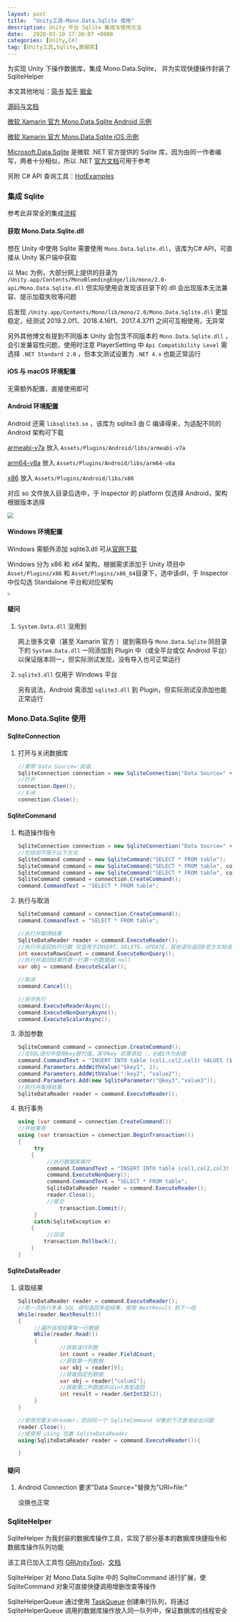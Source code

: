 ```yaml
---
layout: post
title:  "Unity工具—Mono.Data.Sqlite 使用"
description: Unity 平台 Sqlite 集成与使用方法
date:   2020-03-10 17:30:07 +0800
categories: [Unity,C#]
tag: [Unity工具,Sqlite,数据库]
---
```


为实现 Unity 下操作数据库，集成 Mono.Data.Sqlite， 并为实现快捷操作封装了 SqliteHelper  

本文其他地址：[简书](https://www.jianshu.com/p/5ff2511fc824)	[知乎](https://zhuanlan.zhihu.com/p/112232175)	[掘金](https://juejin.im/post/5e6750c66fb9a07c9f3feeba)

[源码与文档](https://github.com/mono/mono/tree/master/mcs/class/Mono.Data.Sqlite)  

[微软 Xamarin 官方 Mono.Data.Sqlite Android 示例](https://docs.microsoft.com/en-us/xamarin/android/data-cloud/data-access/using-adonet?tabs=macos)  

[微软 Xamarin 官方 Mono.Data.Sqlite iOS 示例](https://docs.microsoft.com/en-us/xamarin/ios/data-cloud/data/using-adonet?tabs=macos)

[Microsoft.Data.Sqlite](https://docs.microsoft.com/en-us/dotnet/standard/data/sqlite/?tabs=netcore-cli) 是微软 .NET 官方提供的 Sqlite 库，因为由同一作者编写，两者十分相似，所以 .NET [官方文档](https://docs.microsoft.com/en-us/dotnet/api/microsoft.data.sqlite?view=msdata-sqlite-3.1.0)可用于参考 

另附 C# API 查询工具：[HotExamples](https://csharpdoc.hotexamples.com/namespace/Mono.Data.Sqlite)

### 集成 Sqlite   

参考此非常全的集成[流程](https://stackoverflow.com/questions/50753569/setup-database-sqlite-for-unity)

#### 获取 Mono.Data.Sqlite.dll

想在 Unity 中使用 Sqlite 需要使用 `Mono.Data.Sqlite.dll`，该库为C# API，可直接从 Unity 客户端中获取

以 Mac 为例，大部分网上提供的目录为 `/Unity.app/Contents/MonoBleedingEdge/lib/mono/2.0-api/Mono.Data.Sqlite.dll` 但实际使用会发现该目录下的 dll 会出现版本无法兼容、提示加载失败等问题  

后发现 `/Unity.app/Contents/Mono/lib/mono/2.0/Mono.Data.Sqlite.dll` 更加稳定，经测试 2019.2.0f1、2018.4.16f1、2017.4.37f1 之间可互相使用，无异常  

另外其他博文有提到不同版本 Unity 会包含不同版本的  `Mono.Data.Sqlite.dll` ，会引发兼容性问题，使用时注意 PlayerSetting 中 `Api Compatibility Level` 需选择 `.NET Standard 2.0` ，但本文测试设置为 `.NET 4.x` 也能正常运行

#### iOS 与 macOS 环境配置  

无需额外配置，直接使用即可  

#### Android 环境配置  

Android 还需 `libsqlite3.so` ，该库为 sqlite3 由 C 编译得来，为适配不同的 Android 架构可下载  

[armeabi-v7a](https://github.com/Warl-G/GRUnityTools/blob/master/Assets/GRTools/Runtime/DataBase/Sqlite/Plugins/Android/libs/armeabi-v7a/libsqlite3.so) 放入 `Assets/Plugins/Android/libs/armeabi-v7a`

[arm64-v8a](https://github.com/Warl-G/GRUnityTools/raw/master/Assets/GRTools/Runtime/DataBase/Sqlite/Plugins/Android/libs/arm64-v8a/libsqlite3.so) 放入 `Assets/Plugins/Android/libs/arm64-v8a`  

[x86](https://github.com/Warl-G/GRUnityTools/blob/master/Assets/GRTools/Runtime/DataBase/Sqlite/Plugins/Android/libs/x86/libsqlite3.so) 放入 `Assets/Plugins/Android/libs/x86`  

对应 so 文件放入目录后选中，于 Inspector 的 platform 仅选择 Android，架构根据版本选择  

<img src="https://mh3ttq.dm.files.1drv.com/y4m3_5a1yIm5Z-uRT3NaCFkd2AazWIoV2-em71GU5DlDi7y5317_jBZ2xDzAzsBZZwfOq3QyDpVOSEq28gbY-CKfKvW2R-0p4n2WysFtyaf9pi-KVUDj-3anqjFRFpzItxSWZ7zEol-xTV9V57YZAlYfIDn7hKC4uUdG-6cufY9GbwOAf7fvlKOLn-vuIc36uQEm6b1yMQ88EqoVD1iUlBHjg?width=419&amp;height=362&amp;cropmode=none" style="zoom:80%;" />

#### Windows 环境配置  

Windows 需额外添加 sqlite3.dll 可从[官网下载](https://www.sqlite.org/download.html)  

Windows 分为 x86 和 x64 架构，根据需求添加于 Unity 项目中 `Asset/Plugins/x86` 和  `Asset/Plugins/x86_64`目录下，选中该dll，于 Inspector 中仅勾选 Standalone 平台和对应架构   

<img src="https://mh2kew.dm.files.1drv.com/y4mi7VlCgTQPnlzBCRi-qiszTBkbkuE1IFtxADkcviYNBtgJ6zpmSfcfKcLRVG1_RZQxUPvetNnam5qvOIzC6uh_9x3fEswluyn9Iu1ExHXTBZd_StWth5kWd-hmoWnwnVOVCavd2CS2dYXlslQDRBkzq1AI2kORpYN8gQIZREK_D_iUJG0nCPl7wEeW3kD3hlhIfLO4AaM9-8wmkKYdyQ95w?width=910&amp;height=842&amp;cropmode=none" style="zoom:40%;" />

#### 疑问  

1. `System.Data.dll` 没用到

   网上很多文章（甚至 Xamarin 官方 ）提到需将与 `Mono.Data.Sqlite`  同目录下的 `System.Data.dll` 一同添加到 Plugin 中（或全平台或仅 Android 平台）以保证版本同一，但实际测试发现，没有导入也可正常运行

2. `sqlite3.dll` 仅用于 Windows 平台

   另有说法，Android 需添加 `sqlite3.dll` 到 Plugin，但实际测试没添加也能正常运行

   

### Mono.Data.Sqlite 使用  

#### SqliteConnection   

1. 打开与关闭数据库  

   ```c#
   //需带'Data Source='前缀
   SqliteConnection connection = new SqliteConnection("Data Source=" + dbPath);
   //打开
   connection.Open();
   //关闭
   connection.Close();
   ```

#### SqliteCommand  

1. 构造操作指令  

   ```c#
   SqliteConnection connection = new SqliteConnection("Data Source=" + dbPath);
   //包括但不限于以下方法
   SqliteCommand command = new SqliteCommand("SELECT * FROM table");
   SqliteCommand command = new SqliteCommand("SELECT * FROM table", connection);
   SqliteCommand command = new SqliteCommand("SELECT * FROM table", connection, transaction);
   SqliteCommand command = connection.CreateCommand();
   command.CommandText = "SELECT * FROM table";
   
   
   ```

2. 执行与取消  

   ```c#
   SqliteCommand command = connection.CreateCommand();
   command.CommandText = "SELECT * FROM table";
   
   //执行并取得结果
   SqliteDataReader reader = command.ExecuteReader();
   //执行并返回执行行数 仅适用于INSERT、DELETE、UPDATE，其他语句返回0官方文档说返回-1
   int executeRowsCount = command.ExecuteNonQuery();
   //执行并返回结果的第一行第一列数据或 null
   var obj = command.ExecuteScalar();
   
   //取消
   command.Cancel();
   
   //异步执行
   command.ExecuteReaderAsync();
   command.ExecuteNonQueryAsync();
   command.ExecuteScalarAsync();
   
   ```

3. 添加参数  

   ```c#
   SqliteCommand command = connection.CreateCommand();
   //在SQL语句中使用key替代值，其中key 前需添加 :、@或$作为前缀
   command.CommandText = "INSERT INTO table (col1,col2,col3) VALUES ($key1,:key2,@key3);";
   command.Parameters.AddWithValue("$key1", 1);
   command.Parameters.AddWithValue(":key2", "value2");
   command.Parameters.Add(new SqliteParameter("@key3","value3"));
   //执行并取得结果
   SqliteDataReader reader = command.ExecuteReader();
   ```

4. 执行事务  

   ```c#
   using (var command = connection.CreateCommand())
   //开始事务
   using (var transaction = connection.BeginTransaction())
   {
     	try
       {
         	//执行数据库操作
         	command.CommandText = "INSERT INTO table (col1,col2,col3) VALUES ('value1','value2','value3')";
         	command.ExecuteNonQuery();
         	command.CommandText = "SELECT * FROM table";
         	SqliteDataReader reader = command.ExecuteReader();  
         	reader.Close();
         	//提交
     			transaction.Commit();
     	}
     	catch(SqliteException e)
       {
         	//回滚
           transaction.Rollback();
       }
   }
   ```

   

#### SqliteDataReader   

1. 读取结果  

   ```c#
   SqliteDataReader reader = command.ExecuteReader(); 
   //若一次执行多条 SQL 语句返回多组结果，使用 NextResult 到下一组
   While(reader.NextResult())
   {
     	//遍历该组结果每一行数据
   		While(reader.Read())
   		{
     			//获取该行列数
     			int count = reader.FieldCount;
     			//获取第一列数据
     			var obj = reader[0];
     			//获取指定列数据
     			var obj = reader["colum1"];
     			//获取第二列数据并以int类型返回
     			int result = reader.GetInt32(2);
   		}
   }
   
   //使用完需关闭reader，否则同一个 SqliteCommand 对象的下次查询会出问题
   reader.Close();
   //或使用 using 包裹 SqliteDataReader  
   using(SqliteDataReader reader = command.ExecuteReader()){
   
   }
   ```

   

#### 疑问  

1. Android Connection 要求"Data Source="替换为"URI=file:"  

   没换也正常  

   

### SqliteHelper  

SqliteHelper 为我封装的数据库操作工具，实现了部分基本的数据库快捷指令和数据库操作队列功能  

该工具已加入工具包 [GRUnityTool](https://github.com/Warl-G/GRUnityTools)，[文档](https://github.com/Warl-G/GRUnityTools/tree/master/Assets/GRTools/Documents/SqliteHelper.md)   

SqliteHelper 对 Mono.Data.Sqlite 中的 SqliteCommand 进行扩展，使 SqliteCommand 对象可直接快捷调用增删改查等操作  

SqliteHelperQueue 通过使用 [TaskQueue](https://github.com/Warl-G/GRUnityTools/blob/master/Assets/GRTools/Documents/ThreadQueue.md) 创建串行队列，将通过 SqliteHelperQueue 调用的数据库操作放入同一队列中，保证数据库的线程安全  